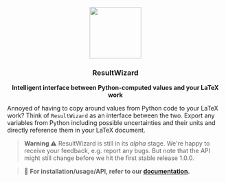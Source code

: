 <div align="center">
  <img src="https://github.com/resultwizard/ResultWizard/assets/37160523/8576038a-3867-470b-8f42-90b60ea92042" width="120px" />
  <div align="center">
    <h3 align="center">ResultWizard</h3>
    <p><strong>Intelligent interface between Python-computed values and your LaTeX work</strong></p>
  </div>
</div>

Annoyed of having to copy around values from Python code to your LaTeX work? Think of `ResultWizard` as an interface between the two. Export any variables from Python including possible uncertainties and their units and directly reference them in your LaTeX document.

> **Warning ⚠**
> ResultWizard is still in its *alpha* stage. We're happy to receive your feedback, e.g. report any bugs. But note that the API might still change before we hit the first stable release 1.0.0.

> **📄**
> **For installation/usage/API, refer to our [documentation](https://resultwizard.github.io/ResultWizard/).**
